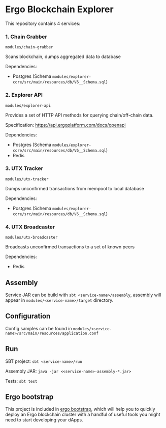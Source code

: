 # Ergo Blockchain Explorer

This repository contains 4 services:

### 1. Chain Grabber

`modules/chain-grabber`

Scans blockchain, dumps aggregated data to database

Dependencies:
- Postgres (Schema `modules/explorer-core/src/main/resources/db/V6__Schema.sql`)

### 2. Explorer API

`modules/explorer-api`

Provides a set of HTTP API methods for querying chain/off-chain data.

Specification: https://api.ergoplatform.com/docs/openapi

Dependencies:
- Postgres (Schema `modules/explorer-core/src/main/resources/db/V6__Schema.sql`)
- Redis

### 3. UTX Tracker

`modules/utx-tracker`

Dumps unconfirmed transactions from mempool to local database

Dependencies:
- Postgres (Schema `modules/explorer-core/src/main/resources/db/V6__Schema.sql`)

### 4. UTX Broadcaster

`modules/utx-broadcaster`

Broadcasts unconfirmed transactions to a set of known peers

Dependencies:
- Redis

## Assembly

Service JAR can be build with `sbt <service-name>/assembly`, assembly will appear in `modules/<service-name>/target` directory.

## Configuration

Config samples can be found in `modules/<service-name>/src/main/resources/application.conf`

## Run

SBT project:
`sbt <service-name>/run`

Assembly JAR:
`java -jar <<service-name>-assembly-*.jar>`

Tests:
`sbt test`

## Ergo bootstrap

This project is included in [ergo bootstrap](https://github.com/ergoplatform/ergo-bootstrap), which will help you to quickly deploy an Ergo blockchain cluster with a handful of useful tools you might need to start developing your dApps.
